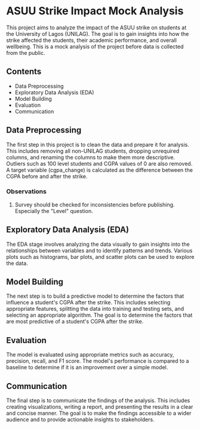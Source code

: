 # ASUU Strike Impact Mock Analysis

This project aims to analyze the impact of the ASUU strike on students at the University of Lagos (UNILAG). The goal is to gain insights into how the strike affected the students, their academic performance, and overall wellbeing. This is a mock analysis of the project before data is collected from the public.

## Contents

- Data Preprocessing
- Exploratory Data Analysis (EDA)
- Model Building
- Evaluation
- Communication

## Data Preprocessing

The first step in this project is to clean the data and prepare it for analysis. This includes removing all non-UNILAG students, dropping unrequired columns, and renaming the columns to make them more descriptive. Outliers such as 100 level students and CGPA values of 0 are also removed. A target variable (cgpa_change) is calculated as the difference between the CGPA before and after the strike.

### Observations

1. Survey should be checked for inconsistencies before publishing. Especially the "Level" question.

## Exploratory Data Analysis (EDA)

The EDA stage involves analyzing the data visually to gain insights into the relationships between variables and to identify patterns and trends. Various plots such as histograms, bar plots, and scatter plots can be used to explore the data.

## Model Building

The next step is to build a predictive model to determine the factors that influence a student's CGPA after the strike. This includes selecting appropriate features, splitting the data into training and testing sets, and selecting an appropriate algorithm. The goal is to determine the factors that are most predictive of a student's CGPA after the strike.

## Evaluation

The model is evaluated using appropriate metrics such as accuracy, precision, recall, and F1 score. The model's performance is compared to a baseline to determine if it is an improvement over a simple model.

## Communication

The final step is to communicate the findings of the analysis. This includes creating visualizations, writing a report, and presenting the results in a clear and concise manner. The goal is to make the findings accessible to a wider audience and to provide actionable insights to stakeholders.
